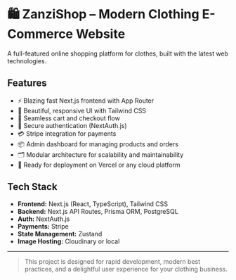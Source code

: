 # 🛍️ ZanziShop – Modern Clothing E-Commerce Website

A full-featured online shopping platform for clothes, built with the latest web technologies.

## Features

- ⚡ Blazing fast Next.js frontend with App Router
- 🎨 Beautiful, responsive UI with Tailwind CSS
- 🛒 Seamless cart and checkout flow
- 🔐 Secure authentication (NextAuth.js)
- 💳 Stripe integration for payments
- 📦 Admin dashboard for managing products and orders
- 🗂️ Modular architecture for scalability and maintainability
- 🚀 Ready for deployment on Vercel or any cloud platform

## Tech Stack

- **Frontend:** Next.js (React, TypeScript), Tailwind CSS
- **Backend:** Next.js API Routes, Prisma ORM, PostgreSQL
- **Auth:** NextAuth.js
- **Payments:** Stripe
- **State Management:** Zustand
- **Image Hosting:** Cloudinary or local

---

> This project is designed for rapid development, modern best practices, and a delightful user experience for your clothing business.

